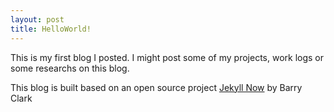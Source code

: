 ```yaml
---
layout: post
title: HelloWorld!
---
```


This is my first blog I posted. I might post some of my projects, work logs or some researchs on this blog. 

This blog is built based on an open source project [Jekyll Now](https://github.com/barryclark/jekyll-now "Jekyll Now") by Barry Clark